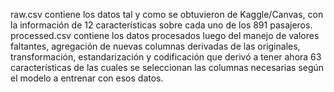 raw.csv contiene los datos tal y como se obtuvieron de Kaggle/Canvas, con la información de 12 características sobre cada uno de los 891 pasajeros. 
processed.csv contiene los datos procesados luego del manejo de valores faltantes, agregación de nuevas columnas derivadas de las originales, transformación, estandarización y codificación que derivó a tener ahora 63 características de las cuales se seleccionan las columnas necesarias según el modelo a entrenar con esos datos.
